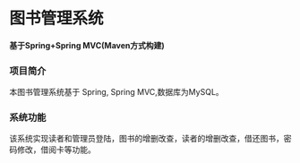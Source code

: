 #  图书管理系统

#### 基于Spring+Spring MVC(Maven方式构建)
### 项目简介
本图书管理系统基于 Spring, Spring MVC,数据库为MySQL。

### 系统功能
该系统实现读者和管理员登陆，图书的增删改查，读者的增删改查，借还图书，密码修改，借阅卡等功能。
